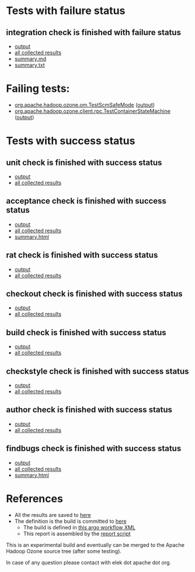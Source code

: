 # Tests with failure status

## integration check is finished with failure status

   * [output](https://raw.githubusercontent.com/elek/ozone-ci-03/master/pr/pr-hdds-2322-gbd8d/integration/output.log)
   * [all collected results](https://github.com/elek/ozone-ci-03/tree/master/pr/pr-hdds-2322-gbd8d/integration)
   * [summary.md](https://github.com/elek/ozone-ci-03/tree/master/pr/pr-hdds-2322-gbd8d/integration/summary.md)
   * [summary.txt](https://github.com/elek/ozone-ci-03/tree/master/pr/pr-hdds-2322-gbd8d/integration/summary.txt)

# Failing tests: 

 * [org.apache.hadoop.ozone.om.TestScmSafeMode](hadoop-ozone/integration-test/org.apache.hadoop.ozone.om.TestScmSafeMode.txt) ([output](hadoop-ozone/integration-test/org.apache.hadoop.ozone.om.TestScmSafeMode-output.txt))
 * [org.apache.hadoop.ozone.client.rpc.TestContainerStateMachine](hadoop-ozone/integration-test/org.apache.hadoop.ozone.client.rpc.TestContainerStateMachine.txt) ([output](hadoop-ozone/integration-test/org.apache.hadoop.ozone.client.rpc.TestContainerStateMachine-output.txt))


# Tests with success status

## unit check is finished with success status

   * [output](https://raw.githubusercontent.com/elek/ozone-ci-03/master/pr/pr-hdds-2322-gbd8d/unit/output.log)
   * [all collected results](https://github.com/elek/ozone-ci-03/tree/master/pr/pr-hdds-2322-gbd8d/unit)


## acceptance check is finished with success status

   * [output](https://raw.githubusercontent.com/elek/ozone-ci-03/master/pr/pr-hdds-2322-gbd8d/acceptance/output.log)
   * [all collected results](https://github.com/elek/ozone-ci-03/tree/master/pr/pr-hdds-2322-gbd8d/acceptance)
   * [summary.html](https://elek.github.io/ozone-ci-03/pr/pr-hdds-2322-gbd8d/acceptance/summary.html)


## rat check is finished with success status

   * [output](https://raw.githubusercontent.com/elek/ozone-ci-03/master/pr/pr-hdds-2322-gbd8d/rat/output.log)
   * [all collected results](https://github.com/elek/ozone-ci-03/tree/master/pr/pr-hdds-2322-gbd8d/rat)


## checkout check is finished with success status

   * [output](https://raw.githubusercontent.com/elek/ozone-ci-03/master/pr/pr-hdds-2322-gbd8d/checkout/output.log)
   * [all collected results](https://github.com/elek/ozone-ci-03/tree/master/pr/pr-hdds-2322-gbd8d/checkout)


## build check is finished with success status

   * [output](https://raw.githubusercontent.com/elek/ozone-ci-03/master/pr/pr-hdds-2322-gbd8d/build/output.log)
   * [all collected results](https://github.com/elek/ozone-ci-03/tree/master/pr/pr-hdds-2322-gbd8d/build)


## checkstyle check is finished with success status

   * [output](https://raw.githubusercontent.com/elek/ozone-ci-03/master/pr/pr-hdds-2322-gbd8d/checkstyle/output.log)
   * [all collected results](https://github.com/elek/ozone-ci-03/tree/master/pr/pr-hdds-2322-gbd8d/checkstyle)


## author check is finished with success status

   * [output](https://raw.githubusercontent.com/elek/ozone-ci-03/master/pr/pr-hdds-2322-gbd8d/author/output.log)
   * [all collected results](https://github.com/elek/ozone-ci-03/tree/master/pr/pr-hdds-2322-gbd8d/author)


## findbugs check is finished with success status

   * [output](https://raw.githubusercontent.com/elek/ozone-ci-03/master/pr/pr-hdds-2322-gbd8d/findbugs/output.log)
   * [all collected results](https://github.com/elek/ozone-ci-03/tree/master/pr/pr-hdds-2322-gbd8d/findbugs)
   * [summary.html](https://elek.github.io/ozone-ci-03/pr/pr-hdds-2322-gbd8d/findbugs/summary.html)




# References

 * All the results are saved to [here](https://github.com/elek/ozone-ci-03/tree/master/pr/pr-hdds-2322-gbd8d/)
 * The definition is the build is committed to [here](https://github.com/elek/argo-ozone)
    * The build is defined in [this argo workflow XML](https://github.com/elek/argo-ozone/blob/master/ozone-build.yaml)
    * This report is assembled by the [report script](https://github.com/elek/argo-ozone/blob/master/scripts/report.sh)

This is an experimental build and eventually can be merged to the Apache Hadoop Ozone source tree (after some testing).

In case of any question please contact with elek dot apache dot org.
